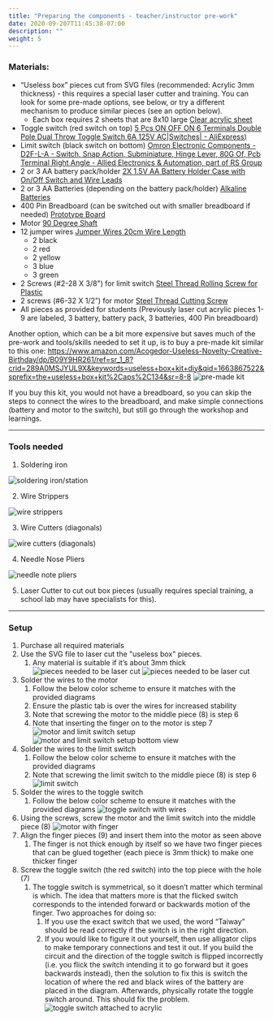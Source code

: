 ```yaml
---
title: "Preparing the components - teacher/instructor pre-work"
date: 2020-09-207T11:45:38-07:00
description: ""
weight: 5
---
```


### Materials:
- “Useless box” pieces cut from SVG files (recommended: Acrylic 3mm thickness) - this requires a special laser cutter and training. You can look for some pre-made options, see below, or try a different mechanism to produce similar pieces (see an option below).
    - Each box requires 2 sheets that are 8x10 large [Clear acrylic sheet](https://www.amazon.com/KAITELA-Rectangle-Plexiglass-Painting-Projects/dp/B0987L4WFR/ref=sr_1_3?adgrpid=1330409642782912&hvadid=83150843010174&hvbmt=be&hvdev=c&hvlocphy=71326&hvnetw=o&hvqmt=e&hvtargid=kwd-83150963464972%3Aloc-190&hydadcr=7345_13216502&keywords=acrylic%2Bsheet%2B3mm&qid=1663801887&sr=8-3&th=1)
- Toggle switch (red switch on top) [5 Pcs ON OFF ON 6 Terminals Double Pole Dual Throw Toggle Switch 6A 125V AC|Switches| - AliExpress)](https://www.aliexpress.com/item/2251832710089207.html?aff_platform=true&aff_short_key=UneMJZVf&isdl=y&src=bing&pdp_npi=2%40dis!USD!1.68!1.66!!!1.97!!%40!65756833234!ppc&msclkid=f50a32c5387211ed8cac8ef02f67670c)
- Limit switch (black switch on bottom) [Omron Electronic Components - D2F-L-A - Switch, Snap Action, Subminiature, Hinge Lever, 80G Of, Pcb Terminal Right Angle - Allied Electronics & Automation, part of RS Group](https://www.alliedelec.com/product/omron-electronic-components/d2f-l-a/70175825/?gclid=e7c6b77e9caa136d7b6ad456674473a9&gclsrc=3p.ds&msclkid=e7c6b77e9caa136d7b6ad456674473a9&utm_source=bing&utm_medium=cpc&utm_campaign=Search%20%7C%20Parts%20%7C%20US%20%7C%20N-RLSA%20%7C%20Omron%20Electronic%20Components%20%7C%20IMP_EX_GR&utm_term=d2f-l-a&utm_content=Parts%20%7C%20Omron%20%7C%2070175825)
- 2 or 3 AA battery pack/holder [2X 1.5V AA Battery Holder Case with On/Off Switch and Wire Leads](https://www.amazon.com/QTEATAK-Battery-Holder-Switch-Leads/dp/B08119TXFH/ref=sr_1_48?crid=2ZAUUWSU1AFLF&keywords=battery+pack+aa&qid=1663631060&sprefix=battery+pack+aa%2Caps%2C150&sr=8-48)
- 2 or 3 AA Batteries (depending on the battery pack/holder) [Alkaline Batteries](https://www.amazon.com/QTEATAK-Battery-Holder-Switch-Leads/dp/B08119TXFH/ref=sr_1_48?crid=2ZAUUWSU1AFLF&keywords=battery+pack+aa&qid=1663631060&sprefix=battery+pack+aa%2Caps%2C150&sr=8-48)
- 400 Pin Breadboard (can be switched out with smaller breadboard if needed) [Prototype Board](https://www.amazon.com/DEYUE-breadboard-Set-Prototype-Board/dp/B07LFD4LT6/ref=sr_1_3?crid=2IGK1BCDJ71ED&keywords=small+breadboard&qid=1663630882&sprefix=small+breadboard%2Caps%2C121&sr=8-3)
- Motor [90 Degree Shaft](https://www.solarbotics.com/product/gm3/)
- 12 jumper wires [Jumper Wires 20cm Wire Length](https://www.amazon.com/EDGELEC-Breadboard-Optional-Assorted-Multicolored/dp/B07GD2BWPY/ref=sr_1_1_sspa?crid=3H2K8EQ4GPDUX&keywords=jumper+wires&qid=1663793819&sprefix=jumper+wire%2Caps%2C153&sr=8-1-spons&psc=1)
    - 2 black
    - 2 red
    - 2 yellow
    - 3 blue 
    - 3 green
- 2 Screws (#2-28 X 3/8") for limit switch [Steel Thread Rolling Screw for Plastic](https://www.amazon.com/Thread-Rolling-Plastic-Plated-Phillips/dp/B00GDXU8AA/ref=sr_1_1?adgrpid=1343603773188892&content-id=amzn1.sym.918a99dd-4826-4c0a-be33-a6705d69c4cf%3Aamzn1.sym.918a99dd-4826-4c0a-be33-a6705d69c4cf&hvadid=83975476779793&hvbmt=bp&hvdev=c&hvlocphy=71326&hvnetw=o&hvqmt=p&hvtargid=kwd-83975579182048%3Aloc-190&hydadcr=289_1014987004&keywords=Screws&pd_rd_r=a70a1310-d4b1-4756-9dc1-d79ff6484b53&pd_rd_w=EkKti&pd_rd_wg=3UCAc&pf_rd_p=918a99dd-4826-4c0a-be33-a6705d69c4cf&pf_rd_r=0RRZA1AE1EZ9793X1SGA&pid=4aqsy5C&qid=1663795592&refinements=p_n_feature_fourteen_browse-bin%3A17910830011%2Cp_n_feature_twenty-eight_browse-bin%3A19043647011%2Cp_n_feature_two_browse-bin%3A2292861011&s=industrial&sr=1-1)
- 2 screws (#6-32 X 1/2”) for motor [Steel Thread Cutting Screw](https://www.amazon.com/Thread-Cutting-Plated-Finish-Phillips/dp/B00GWZZSMW/ref=sr_1_6?content-id=amzn1.sym.918a99dd-4826-4c0a-be33-a6705d69c4cf%3Aamzn1.sym.918a99dd-4826-4c0a-be33-a6705d69c4cf&keywords=Screws&pd_rd_r=624a407a-0655-4b32-a6cb-cf32f9d51be0&pd_rd_w=HIT7W&pd_rd_wg=EofiN&pf_rd_p=918a99dd-4826-4c0a-be33-a6705d69c4cf&pf_rd_r=WG4EWQ5SB4RJVF9B186Q&pid=IpTgsYo&qid=1663796458&refinements=p_n_feature_fourteen_browse-bin%3A11433959011%2Cp_n_feature_twenty-eight_browse-bin%3A19043652011%2Cp_n_feature_thirteen_browse-bin%3A15245623011%2Cp_n_material_browse%3A17548979011%2Cp_n_feature_two_browse-bin%3A2292861011&s=industrial&sr=1-6)
- All pieces as provided for students (Previously laser cut acrylic pieces 1-9 are labeled, 3 battery, battery pack, 3 batteries, 400 Pin breadboard) 

Another option, which can be a bit more expensive but saves much of the pre-work and tools/skills needed to set it up, is to buy a pre-made kit similar to this one:
https://www.amazon.com/Acogedor-Useless-Novelty-Creative-Birthday/dp/B09Y9HR261/ref=sr_1_8?crid=289A0MSJYUL9X&keywords=useless+box+kit+diy&qid=1663867522&sprefix=the+useless+box+kit%2Caps%2C134&sr=8-8
![pre-made kit](../img/pre-madeKit.png)

If you buy this kit, you would not have a breadboard, so you can skip the steps to connect the wires to the breadboard, and make simple connections (battery and motor to the switch), but still go through the workshop and learnings.

---
### Tools needed
1. Soldering iron

![soldering iron/station](../img/solderingIron.png)

2. Wire Strippers

![wire strippers](../img/wireStrippers.jpg)

3. Wire Cutters (diagonals)

![wire cutters (diagonals)](../img/wireCutters-diagonals.jpg)

4. Needle Nose Pliers

![needle note pliers](../img/needleNosePliers.jpg)

5. Laser Cutter to cut out box pieces (usually requires special training, a school lab may have specialists for this). 


---
### Setup
1.	Purchase all required materials
2.	Use the SVG file to laser cut the "useless box" pieces.
    1. Any material is suitable if it’s about 3mm thick
    ![pieces needed to be laser cut](../box-cut-outs/NuevoUselessBoxEndsAndFinger.svg)
    ![pieces needed to be laser cut](../box-cut-outs/NuevoUselessBoxSidesAndBase.svg)
3.	Solder the wires to the motor
    1. Follow the below color scheme to ensure it matches with the provided diagrams
    2. Ensure the plastic tab is over the wires for increased stability
    3. Note that screwing the motor to the middle piece (8) is step 6
    4. Note that inserting the finger on to the motor is step 7
![motor and limit switch setup](../img/setup1.jpg)
![motor and limit switch setup bottom view](../img/setup2.jpg)
4.	Solder the wires to the limit switch
    1. Follow the below color scheme to ensure it matches with the provided diagrams
    2. Note that screwing the limit switch to the middle piece (8) is step 6
![limit switch](../img/limitSwitchWithWires.jpg)
5. Solder the wires to the toggle switch
    1. Follow the below color scheme to ensure it matches with the provided diagrams
![toggle switch with wires](../img/setup3.jpg)
6.	Using the screws, screw the motor and the limit switch into the middle piece (8)
![motor with finger](../img/motorWithFinger.jpg)
7.	Align the finger pieces (9) and insert them into the motor as seen above
    1. The finger is not thick enough by itself so we have two finger pieces that can be glued together (each piece is 3mm thick) to make one thicker finger 
8.	Screw the toggle switch (the red switch) into the top piece with the hole (7)
    1. The toggle switch is symmetrical, so it doesn’t matter which terminal is which. The idea that matters more is that the flicked switch corresponds to the intended forward or backwards motion of the finger. Two approaches for doing so: 
        1. If you use the exact switch that we used, the word “Taiway” should be read correctly if the switch is in the right direction. 
        2. If you would like to figure it out yourself, then use alligator clips to make temporary connections and test it out. If you build the circuit and the direction of the toggle switch is flipped incorrectly (i.e. you flick the switch intending it to go forward but it goes backwards instead), then the solution to fix this is switch the location of where the red and black wires of the battery are placed in the diagram. Afterwards, physically rotate the toggle switch around. This should fix the problem. 
        ![toggle switch attached to acrylic](../img/setup4.jpg)
